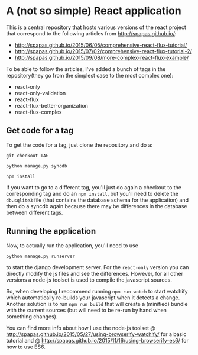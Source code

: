 A (not so simple) React application
===================================

This is a central repository that hosts various versions of the react project that correspond
to the following articles from http://spapas.github.io/:

- http://spapas.github.io/2015/06/05/comprehensive-react-flux-tutorial/
- http://spapas.github.io/2015/07/02/comprehensive-react-flux-tutorial-2/
- http://spapas.github.io/2015/09/08/more-complex-react-flux-example/

To be able to follow the articles, I've added a bunch of tags in the repository(they go from
the simplest case to the most complex one):

- react-only
- react-only-validation
- react-flux
- react-flux-better-organization
- react-flux-complex

Get code for a tag
------------------

To get the code for a tag, just clone the repository and do a:

``git checkout TAG``

``python manage.py syncdb``

``npm install``

If you want to go to a different tag, you'll just do again a checkout to
the corresponding tag and do an ``npm install``, but you'll need to delete the ``db.sqlite3`` file (that
contains the database schema for the application) and then do a syncdb again because
there may be differences in the database between different tags.

Running the application
-----------------------

Now, to actually run the application, you'll need to use

``python manage.py runserver`` 

to start the django development server. For the ``react-only`` version you
can directly modify the js files and see the differences. However, for all
other versions a node-js toolset is used to compile the javascript sources.

So, when developing I recommend running ``npm run watch`` to start watchify
which automatically re-builds your javascript when it detects a change. Another
solution is to run ``npm run build`` that will create a (minified) bundle with
the current sources (but will need to be re-run by hand when something changes).

You can find more info about how I use the node-js toolset @ http://spapas.github.io/2015/05/27/using-browserify-watchify/
for a basic tutorial and @ http://spapas.github.io/2015/11/16/using-browserify-es6/ for
how to use ES6.



